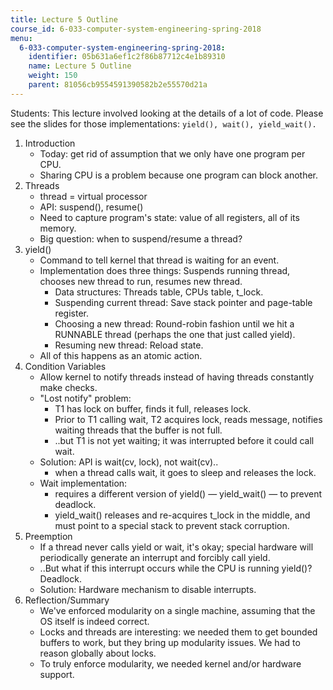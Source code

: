 ```yaml
---
title: Lecture 5 Outline
course_id: 6-033-computer-system-engineering-spring-2018
menu:
  6-033-computer-system-engineering-spring-2018:
    identifier: 05b631a6ef1c2f86b87712c4e1b89310
    name: Lecture 5 Outline
    weight: 150
    parent: 81056cb9554591390582b2e55570d21a
---
```

Students: This lecture involved looking at the details of a lot of code. Please see the slides for those implementations: `yield(), wait(), yield_wait().`

1.  Introduction
    *   Today: get rid of assumption that we only have one program per CPU.
    *   Sharing CPU is a problem because one program can block another.
2.  Threads
    *   thread = virtual processor
    *   API: suspend(), resume()
    *   Need to capture program's state: value of all registers, all of its memory.
    *   Big question: when to suspend/resume a thread?
3.  yield()
    *   Command to tell kernel that thread is waiting for an event.
    *   Implementation does three things: Suspends running thread, chooses new thread to run, resumes new thread.
        *   Data structures: Threads table, CPUs table, t\_lock.
        *   Suspending current thread: Save stack pointer and page-table register.
        *   Choosing a new thread: Round-robin fashion until we hit a RUNNABLE thread (perhaps the one that just called yield).
        *   Resuming new thread: Reload state.
    *   All of this happens as an atomic action.
4.  Condition Variables
    *   Allow kernel to notify threads instead of having threads constantly make checks.
    *   "Lost notify" problem:
        *   T1 has lock on buffer, finds it full, releases lock.
        *   Prior to T1 calling wait, T2 acquires lock, reads message, notifies waiting threads that the buffer is not full.
        *   ..but T1 is not yet waiting; it was interrupted before it could call wait.
    *   Solution: API is wait(cv, lock), not wait(cv)..
        *   when a thread calls wait, it goes to sleep and releases the lock.
    *   Wait implementation:
        *   requires a different version of yield() — yield\_wait() — to prevent deadlock.
        *   yield\_wait() releases and re-acquires t\_lock in the middle, and must point to a special stack to prevent stack corruption.
5.  Preemption
    *   If a thread never calls yield or wait, it's okay; special hardware will periodically generate an interrupt and forcibly call yield.
    *   ..But what if this interrupt occurs while the CPU is running yield()? Deadlock.
    *   Solution: Hardware mechanism to disable interrupts.
6.  Reflection/Summary
    *   We've enforced modularity on a single machine, assuming that the OS itself is indeed correct.
    *   Locks and threads are interesting: we needed them to get bounded buffers to work, but they bring up modularity issues. We had to reason globally about locks.
    *   To truly enforce modularity, we needed kernel and/or hardware support.